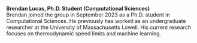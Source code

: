 <b>Brendan Lucas, Ph.D. Student (Computational Sciences)</b><br>
Brendan joined the group in September 2023 as a Ph.D. student in Computational Sciences. He previously has worked as an undergraduate researcher at the University of Massachusetts Lowell. His current research focuses on thermodynamic speed limits and machine learning.

